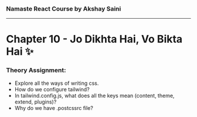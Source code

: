 ### Namaste React Course by Akshay Saini
---

# Chapter 10 - Jo Dikhta Hai, Vo Bikta Hai ✨

### Theory Assignment:
- Explore all the ways of writing css.
- How do we configure tailwind?
- In tailwind.config.js, what does all the keys mean (content, theme, extend, plugins)?
- Why do we have .postcssrc file?